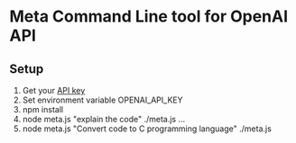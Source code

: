# Meta Command Line tool for OpenAI API

## Setup

1. Get your [API key](https://beta.openai.com/account/api-keys)
2. Set environment variable OPENAI_API_KEY
3. npm install
4. node meta.js "explain the code" ./meta.js
...
4. node meta.js "Convert code to C programming language" ./meta.js